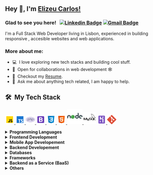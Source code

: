 ## Hey 👋, I'm [Elizeu Carlos!](https://www.linkedin.com/in/elizeu-carlos-618941121/)

 <!-- [![Website Badge](https://img.shields.io/badge/-Website-47CCCC?style=flat&logo=Google-Chrome&logoColor=white&link=https://manumanoj.me)](https://manumanoj.me) [![Twitter Badge](https://img.shields.io/badge/-Twitter-1ca0f1?style=flat&labelColor=1ca0f1&logo=twitter&logoColor=white&link=https://twitter.com/manumanoj0010)](https://twitter.com/manumanoj0010) [![Instagram Badge](https://img.shields.io/badge/-Instagram-E4405F?style=flat&logo=instagram&logoColor=white&link=https://instagram.com/m.a.n.u.m.a.n.o.j/)](https://instagram.com/manumanoj.me) [![Facebook Badge](https://img.shields.io/badge/-Facebook-1877f2?style=flat&logo=facebook&logoColor=white&link=https://facebook.com/manumanoj0010)](https://facebook.com/manumanoj0010) -->

### Glad to see you here! &nbsp; [![Linkedin Badge](https://img.shields.io/badge/LinkedIn-blue?style=flat&logo=linkedin&labelColor=blue&link=https://www.linkedin.com/in/elizeu-carlos-618941121/)](https://www.linkedin.com/in/elizeu-carlos-618941121/) [![Gmail Badge](https://img.shields.io/badge/Gmail-red?style=flat-square&logo=Gmail&logoColor=white&link=mailto:elizeucarlosc@gmail.com)](mailto:elizeucarlosc@gmail.com)

I'm a Full Stack Web Developer living in Lisbon, experienced in building responsive , accesible websites and web applications.

### More about me:

- 💻 &nbsp;I love exploring new tech stacks and building cool stuff.
- 🤝 &nbsp;Open for collaborations in web development 🕸️
- 📝 &nbsp;Checkout my [Resume](https://github.com/serialdatabus/serialdatabus/blob/main/resume/resume.pdf).
- 💬 &nbsp;Ask me about anything tech related, I am happy to help.
<h2> 🛠 &nbsp;My Tech Stack</h2>

<a href="https://developer.mozilla.org/en-US/docs/Web/JavaScript" target="_blank"> <img src="images/javascript.png" alt="javascript" width="30" height="30"/> </a> <a href="https://www.typescriptlang.org/" target="_blank"> <img src="images/typescript.png" alt="typescript" width="30" height="30"/> </a> <a href="https://www.php.net" target="_blank"> <img src="images/php.png" alt="php" width="30" height="30"/> </a> <a href="https://getbootstrap.com" target="_blank"> <img src="images/bootstrap.png" alt="bootstrap" width="30" height="30"/> </a> <a href="https://www.w3schools.com/css/" target="_blank"> <img src="images/css.png" alt="css3" width="30" height="30"/> </a><a href="https://www.w3.org/html/" target="_blank"> <img src="images/html.png" alt="html5" width="30" height="30"/> </a> <a href="https://nodejs.org" target="_blank"> <img src="images/nodejs.png" alt="nodejs" width="50" height="50"/> </a> <a href="https://www.mysql.com/" target="_blank"> <img src="images/mysql.png" alt="mysql" width="40" height="40"/></a> <a href="https://heroku.com" target="_blank"> <img src="images/heroku.png" alt="heroku" width="30" height="30"/> </a> <a href="https://git-scm.com/" target="_blank"> <img src="images/git.png" alt="git" width="30" height="30"/> </a>

<details>	
  <summary><b>Programming Languages</b></summary>
 <a href="https://developer.mozilla.org/en-US/docs/Web/JavaScript" target="_blank"> <img src="images/javascript.png" alt="javascript" width="30" height="30"/> </a>   <a href="https://www.typescriptlang.org/" target="_blank"> <img src="images/typescript.png" alt="typescript" width="30" height="30"/> </a> <a href="https://www.php.net" target="_blank"> <img src="images/php.png" alt="php" width="30" height="30"/> </a> 
</details>

<details>	
  <summary><b>Frontend Development</b></summary>
  <a href="https://reactjs.org/" target="_blank"><img src="images/react.png" alt="react" width="30" height="30"/> </a> <a href="https://getbootstrap.com" target="_blank"> <img src="images/bootstrap.png" alt="bootstrap" width="30" height="30"/> </a> <a href="https://www.w3schools.com/css/" target="_blank"> <img src="images/css.png" alt="css3" width="30" height="30"/> </a><a href="https://www.w3.org/html/" target="_blank"> <img src="images/html.png" alt="html5" width="30" height="30"/> </a>  
</details>

<details>	
  <summary><b>Mobile App Developement</b></summary>
    <a href="https://reactjs.org/" target="_blank"><img src="images/react.png" alt="react" width="30" height="30"/> </a><i></i>
</details>

<details>	
  <summary><b>Backend Developement</b></summary>
  <a href="https://nodejs.org" target="_blank"> <img src="images/nodejs.png" alt="nodejs" width="50" height="50"/> </a>
</details>

<details>	
  <summary><b>Databases</b></summary>
   <a href="https://www.mongodb.com/" target="_blank"> <img src="images/mongodb.png" alt="mysql" width="40" height="40"/></a><a href="https://www.mysql.com/" target="_blank"> <img src="images/mysql.png" alt="mysql" width="40" height="40"/></a>

</details>

<details>	
  <summary><b>Frameworks</b></summary>
     <a href="https://expressjs.com/" target="_blank"> <img src="images/express.png" alt="expressjs" width="30" height="30"/> </a> <a href="https://wordpress.org/" target="_blank"> <img src="images/wordpress.png" alt="flask" width="30" height="30"/> </a>
</details>

<details>	
  <summary><b>Backend as a Service (BaaS) </b></summary>
    <a href="https://heroku.com" target="_blank"> <img src="images/heroku.png" alt="heroku" width="30" height="30"/> </a>
  </details>

<details>	
  <summary><b>Others</b></summary>
  
  <a href="https://git-scm.com/" target="_blank"> <img src="images/git.png" alt="git" width="30" height="30"/> </a>  
    <a href="https://graphql.org/" target="_blank"> <img src="images/graphql.png" alt="graphql" width="30" height="30"/></a>  
    <a href="https://www.apollographql.com/" target="_blank"> <img src="images/apollo.svg" alt="apollo" width="30" height="30"/> </a>

</details>
